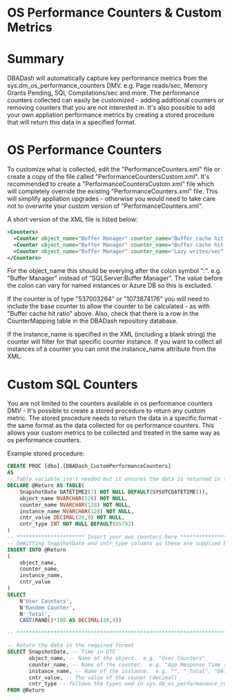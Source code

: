 # OS Performance Counters & Custom Metrics

# Summary
DBADash will automatically capture key performance metrics from the sys.dm_os_performance_counters DMV.  e.g. Page reads/sec, Memory Grants Pending, SQL Compilations/sec and more. The performance counters collected can easily be customized - adding additional counters or removing counters that you are not interested in.  It's also possible to add your own appliation performance metrics by creating a stored procedure that will return this data in a specified format.

# OS Performance Counters
To customize what is collected, edit the "PerformanceCounters.xml" file or create a copy of the file called "PerformanceCountersCustom.xml".  It's recommended to create a "PerformanceCountersCustom.xml" file which will completely override the existing "PerformanceCounters.xml" file.  This will simplify appliation upgrades - otherwise you would need to take care not to overwrite your custom version of "PerformanceCounters.xml".

A short version of the XML file is listed below:

```XML
<Counters>
  <Counter object_name="Buffer Manager" counter_name="Buffer cache hit ratio" instance_name="" />
  <Counter object_name="Buffer Manager" counter_name="Buffer cache hit ratio base" instance_name="" />
  <Counter object_name="Buffer Manager" counter_name="Lazy writes/sec" instance_name="" />
</Counters>
```

For the object_name this should be everying after the colon symbol ":".  e.g. "Buffer Manager" instead of "SQLServer:Buffer Manager".  The value before the colon can vary for named instances or Azure DB so this is excluded.

If the counter is of type "537003264" or "1073874176" you will need to include the base counter to allow the counter to be calculated - as with "Buffer cache hit ratio" above.  Also, check that there is a row in the CounterMapping table in the DBADash repository database.

If the instance_name is specified in the XML (including a blank string) the counter will filter for that specific counter instance.  If you want to collect all instances of a counter you can omit the instance_name attribute from the XML.

# Custom SQL Counters

 You are not limited to the counters available in os performance counters DMV - It's possible to create a stored procedure to return any custom metric.  The stored procedure needs to return the data in a specific format - the same format as the data collected for os performance counters.  This allows your custom metrics to be collected and treated in the same way as os performance counters.
 
Example stored procedure:
 
```SQL 
CREATE PROC [dbo].[DBADash_CustomPerformanceCounters]
AS
-- Table variable isn't needed but it ensures the data is returned in the required format.  
DECLARE @Return AS TABLE(
	SnapshotDate DATETIME2(7) NOT NULL DEFAULT(SYSUTCDATETIME()),
	object_name NVARCHAR(128) NOT NULL,
	counter_name NVARCHAR(128) NOT NULL,
	instance_name NVARCHAR(128) NOT NULL,
	cntr_value DECIMAL(28,9) NOT NULL,
	cntr_type INT NOT NULL DEFAULT(65792)
)
-- ********************** Insert your own counters here **********************
-- Ommitting SnapshotDate and cntr_type columns as these are supplied by table defaults
INSERT INTO @Return
(
    object_name,
    counter_name,
    instance_name,
    cntr_value
)
SELECT
    N'User Counters', 
    N'Random Counter',
    N'_Total',
    CAST(RAND()*100 AS DECIMAL(28,9))

-- ***************************************************************************

-- Return the data in the required format
SELECT SnapshotDate, -- Time in UTC
       object_name, -- Name of the object.  e.g. "User Counters"
       counter_name, -- Name of the counter.  e.g. "App Response Time (ms)"
       instance_name, -- Name of the instance.  e.g. "", "_Total", "DATABASE_NAME" etc
       cntr_value, -- The value of the couner (decimal)
       cntr_type -- follows the types ued in sys.dm_os_performanance_counters.  Use 65792 in most cases to use the value as is without further calculation.  Valid values: 65792,272696576,537003264,1073874176 
FROM @Return

 ```
 